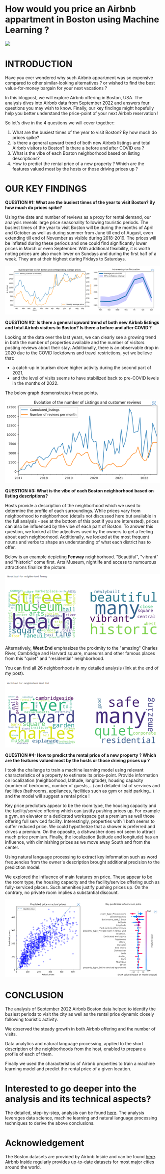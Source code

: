 # How would you price an Airbnb appartment in Boston using Machine Learning ?

![](../assets/catchy_intro.jpg)

# INTRODUCTION

Have you ever wondered why such Airbnb appartment was so expensive compared to other similar-looking alternatives ? or wished to find the best value-for-money bargain for your next vacations ?

In this blogpost, we will explore Airbnb offering in Boston, USA.  The analysis dives into Airbnb data from September 2022 and answers four questions you may wish to know. Finally, our key findings might hopefully help you better understand the price-point of your next Airbnb reservation !

So let's dive in the 4 questions we will cover together:
1. What are the busiest times of the year to visit Boston? By how much do prices spike?
2. Is there a general upward trend of both new Airbnb listings and total Airbnb visitors to Boston? Is there a before and after COVID era ?
3. What is the vibe of each Boston neighborhood based on listing descriptions?
4. How to predict the rental price of a new property ? Which are the features valued most by the hosts or those driving prices up ?

# OUR KEY FINDINGS

**QUESTION #1: What are the busiest times of the year to visit Boston? By how much do prices spike?**

Using the date and number of reviews as a proxy for rental demand, our analysis reveals large price seasonality following touristic periods.
The busiest times of the year to visit Boston will be during the months of April and October as well as during summer from June till end of August, even extending till end of November as visible during 2018-2019. The prices will be inflated during these periods and one could find significantly lower prices in March or even September.
With additional flexibility, it is worth noting prices are also much lower on Sundays and during the first half of a week. They are at their highest during Fridays to Saturdays.

![](../assets/frequentation_vs_price.png)

**QUESTION #2: Is there a general upward trend of both new Airbnb listings and total Airbnb visitors to Boston? Is there a before and after COVID ?**

Looking at the data over the last years, we can clearly see a growing trend in both the number of properties available and the number of visitors posting reviews about their stay. Additionally, there is an observable drop in 2020 due to the COVID lockdowns and travel restrictions, yet we believe that:
- a catch-up in tourism drove higher activity during the second part of 2021,
- and the level of visits seems to have stabilized back to pre-COVID levels in the months of 2022.

The below graph desmonstrates these points.

![](../assets/demand_vs_offering.png)


**QUESTION #3: What is the vibe of each Boston neighborhood based on listing descriptions?**

Hosts provide a description of the neighborhood which we used to determine the profile of each surroundings. While prices vary from neighborhood to neighborhood (details not discussed here but available in the full analysis - see at the bottom of this post if you are interested), prices can also be influenced by the vibe of each part of Boston. To answer this question, we looked at the adjectives used by the owners to get a feeling about each neighborhood. Additionally, we looked at the most frequent nouns and verbs to shape an understanding of what each district has to offer.

Below is an example depicting **Fenway** neighborhood. "Beautiful", "vibrant" and "historic" come first. Arts Museum, nightlife and access to numourous attractions finalize the picture.

![](../assets/fenway.png)

Alternatively, **West End** emphasizes the proximity to the "amazing" Charles River, Cambridge and Harvard square, museums and other famous places from this "quiet" and "residential" neighborhood.

You can find all 26 neighborhoods in my detailed analysis (link at the end of my post).

![](../assets/west_end.png)


**QUESTION #4: How to predict the rental price of a new property ? Which are the features valued most by the hosts or those driving prices up ?**

I took the challenge to train a machine learning model using relevant characteristics of a property to estimate its price-point. Provide information on localization (neighborhood, latitude, longitude), housing capacity (number of bedrooms, number of guests,...) and detailed list of services and facilities (bathrooms, appliances, facilities such as gym or paid parking...) and the model will suggest a rental price !

Key price predictors appear to be the room type, the housing capacity and the facility/service offering which can justify pushing prices up. For example a gym, an elevator or a dedicated workspace get a premium as well those offering full serviced facility. Interestingly, properties with 1 bath seems to suffer reduced price. We could hypothetize that a shower is preferred and drives a premium. On the opposite, a dishwasher does not seem to attract much price premium. Finally, the localization (latitude and longitude) has an influence, with diminishing prices as we move away South and from the center.

Using natural language processing to extract key information such as word frequencies from the owner's description brought additional precision to the prediction model.

We explored the influence of main features on price. These appear to be the room type, the housing capacity and the facility/service offering such as fully-serviced places. Such amenities justify pushing prices up. On the contrary, no private room implies a substantial discount.

![](../assets/predictions_vs_real.png)


# CONCLUSION

The analysis of September 2022 Airbnb Boston data helped to identify the busiest periods to visit the city as well as the rental price dynamic closely following touristic activity. 

We observed the steady growth in both Airbnb offering and the number of visits. 

Data analytics and natural language processing, applied to the short description of the neighborhoods from the host, enabled to prepare a profile of each of them. 

Finally we used the characteristics of Airbnb properties to train a machine learning model and predict the rental price of a given location.


# Interested to go deeper into the analysis and its technical aspects?
The detailed, step-by-step, analysis can be found [here](https://github.com/LaurentVeyssier/Analysis_AirBnB_Boston). The analysis leverages data science, machine learning and natural language processing techniques to derive the above conclusions.


# Acknowledgement
The Boston datasets are provided by Airbnb Inside and can be found [here](http://insideairbnb.com/explore). Airbnb Inside regularly provides up-to-date datasets for most major cities around the world.
